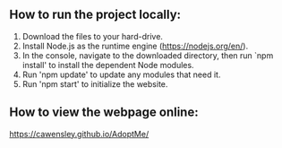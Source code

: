 ## How to run the project locally:
1. Download the files to your hard-drive.
2. Install Node.js as the runtime engine (https://nodejs.org/en/).
3. In the console, navigate to the downloaded directory, then run `npm install' to install the dependent Node modules.
4. Run 'npm update' to update any modules that need it.
5. Run 'npm start' to initialize the website.

## How to view the webpage online:
https://cawensley.github.io/AdoptMe/